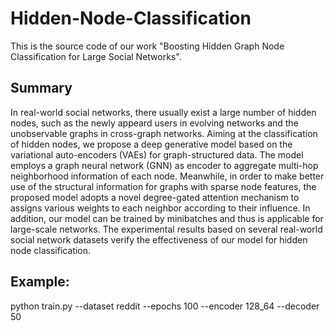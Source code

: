 # Hidden-Node-Classification
This is the source code of our work "Boosting Hidden Graph Node Classification for Large Social Networks".

## Summary
In real-world social networks, there usually exist a large number of hidden nodes, such as the newly appeard users in evolving networks and the unobservable graphs in cross-graph networks. Aiming at the classification of hidden nodes, we propose a deep generative model based on the variational auto-encoders (VAEs) for graph-structured data. The model employs a graph neural network (GNN) as encoder to aggregate multi-hop neighborhood information of each node. Meanwhile, in order to make better use of the structural information for graphs with sparse node features, the proposed model adopts a novel degree-gated attention mechanism to assigns various weights to each neighbor according to their influence. In addition, our model can be trained by minibatches and thus is applicable for large-scale networks. The experimental results based on several real-world social network datasets verify the effectiveness of our model for hidden node classification.

## Example:
python train.py --dataset reddit --epochs 100 --encoder 128_64 --decoder 50
